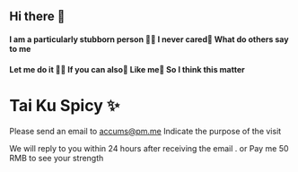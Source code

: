 ## Hi there 👋

#### I am a particularly stubborn person 🙋‍♀ I never cared🌈 What do others say to me
#### Let me do it 👩‍💻 If you can also🍿 Like me🧙 So I think this matter

# Tai Ku Spicy ✨

Please send an email to accums@pm.me Indicate the purpose of the visit

We will reply to you within 24 hours after receiving the email . or Pay me 50 RMB to see your strength
